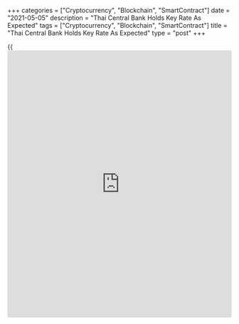 +++
categories = ["Cryptocurrency", "Blockchain", "SmartContract"]
date = "2021-05-05"
description = "Thai Central Bank Holds Key Rate As Expected"
tags = ["Cryptocurrency", "Blockchain", "SmartContract"]
title = "Thai Central Bank Holds Key Rate As Expected"
type = "post"
+++

{{<iframe id="large-banner" src="https://www.bounty.group/#slide=27.0" width="100%" height="600" scrolling="no" style="border: 0px solid rgb(216, 221, 230); border-radius: 3px;">}}

Thailand's central bank kept its key interest rate unchanged at a record
low, as widely expected, on Wednesday.

The Monetary Policy Committee of Bank of Thailand unanimously decided to
retain the interest rate at 0.50 percent. The bank had reduced the rate
by 25 basis points in May 2020.

The Committee voted to maintain the [policy](https://www.fintechee.com/policy/) rate at this meeting to
preserve the limited [policy](https://www.fintechee.com/policy/) space to act at the appropriate and most
effective timing, the bank said in a statement.

The bank reiterated that it stands ready to use additional appropriate
monetary [policy](https://www.fintechee.com/policy/) tools if necessary.

Policymakers observed that the [economy][1] would expand at a much lower
rate due to the third wave of the outbreak which affected domestic
spending.

Moreover, the recovery in tourism would be affected by the longer-than-
expected delay in the re-opening of the country. The main driving force
of the economy would be merchandise exports.

The bank expects headline inflation to increase temporarily in the
second quarter of 2021 due to the low level of crude oil prices in the
same quarter of last year. Medium-term inflation expectations remained
anchored within the target, the bank said.

With the economy likely to remain weak for some time to come, monetary
and fiscal [policy](https://www.fintechee.com/policy/) will need to remain supportive for the foreseeable
future, Gareth Leather, an economist at Capital Economics, said.

The [policy](https://www.fintechee.com/policy/) rate will remain at around 0.5 percent until at least the end
of 2023, the economist added.

For comments and feedback [contact](https://www.playgroundfx.com/contact/): editorial@rtt[news](https://www.letsplayfx.com/blog/forex-news-website/).com

[Economic News][1]

 **What parts of the world are seeing the best (and worst) economic
performances lately? Click[here][2] to check out our [Econ Scorecard][2]
and find out! See up-to-the-moment [ranking](https://www.playgroundfx.com/blog/crypto-exchange-ranking/)s for the best and worst
performers in [GDP][3], [unemployment rate][4], [inflation][2] and much
more.**

   1. www.rtt[news](https://www.letsplayfx.com/blog/forex-news-website/).com/Content/EconomicNews.aspx
   2. www.rtt[news](https://www.letsplayfx.com/blog/forex-news-website/).com/economic-scorecard/world-rank/CPI/highest-performance.aspx
   3. www.rtt[news](https://www.letsplayfx.com/blog/forex-news-website/).com/economic-scorecard/world-rank/GDP/highest-performance.aspx
   4. www.rtt[news](https://www.letsplayfx.com/blog/forex-news-website/).com/economic-scorecard/world-rank/unemployment-rate/lowest-performance.aspx